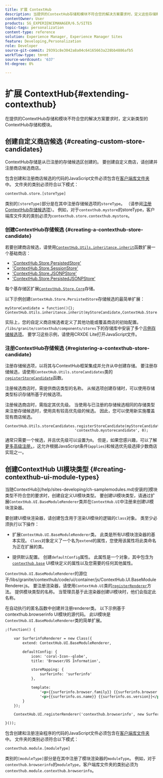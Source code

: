 ```yaml
---
title: 扩展 ContextHub
description: 当提供的ContextHub存储和模块不符合您的解决方案要求时，定义这些存储和模块的新类型
contentOwner: User
products: SG_EXPERIENCEMANAGER/6.5/SITES
topic-tags: personalization
content-type: reference
solution: Experience Manager, Experience Manager Sites
feature: Developing,Personalization
role: Developer
source-git-commit: 29391c8e3042a8a04c64165663a228bb4886afb5
workflow-type: tm+mt
source-wordcount: '637'
ht-degree: 0%

---
```


# 扩展 ContextHub{#extending-contexthub}

在提供的ContextHub存储和模块不符合您的解决方案要求时，定义新类型的ContextHub存储和模块。

## 创建自定义商店候选 {#creating-custom-store-candidates}

ContextHub存储是从已注册的存储候选区创建的。 要创建自定义商店，请创建并注册商店候选商店。

包含创建和注册商店候选的代码的JavaScript文件必须包含在[客户端库文件夹](/help/sites-developing/clientlibs.md#creating-client-library-folders)中。 文件夹的类别必须符合以下模式：

```xml
contexthub.store.[storeType]
```

类别的`[storeType]`部分是在其中注册存储候选项的`storeType`。 （请参阅[注册ContextHub存储候选项](/help/sites-developing/ch-extend.md#registering-a-contexthub-store-candidate)）。 例如，对于`contexthub.mystore`的storeType，客户端库文件夹的类别必须为`contexthub.store.contexthub.mystore`。

### 创建ContextHub存储候选 {#creating-a-contexthub-store-candidate}

若要创建商店候选，请使用[`ContextHub.Utils.inheritance.inherit`](/help/sites-developing/contexthub-api.md#inherit-child-parent)函数扩展一个基础商店：

* [&#39;ContextHub.Store.PersistedStore&#39;](/help/sites-developing/contexthub-api.md#contexthub-store-persistedstore)
* [&#39;ContextHub.Store.SessionStore&#39;](/help/sites-developing/contexthub-api.md#contexthub-store-sessionstore)
* [&#39;ContextHub.Store.JSONPStore&#39;](/help/sites-developing/contexthub-api.md#contexthub-store-jsonpstore)
* [&#39;ContextHub.Store.PersistedJSONPStore&#39;](/help/sites-developing/contexthub-api.md#contexthub-store-persistedjsonpstore)

每个基存储区扩展[`ContextHub.Store.Core`](/help/sites-developing/contexthub-api.md#contexthub-store-core)存储。

以下示例创建`ContextHub.Store.PersistedStore`存储候选的最简单扩展：

```
myStoreCandidate = function(){};
ContextHub.Utils.inheritance.inherit(myStoreCandidate,ContextHub.Store.PersistedStore);
```

实际上，您的自定义商店候选者定义了其他功能或覆盖商店的初始配置。 `/libs/granite/contexthub/components/stores`下的存储库中安装了多个[示例存储候选项](/help/sites-developing/ch-samplestores.md)。 要学习这些示例，请使用CRXDE Lite打开JavaScript文件。

### 注册ContextHub存储候选 {#registering-a-contexthub-store-candidate}

注册存储候选项，以将其与ContextHub框架集成并允许从中创建存储。 要注册存储候选，请使用`ContextHub.Utils.storeCandidates`类的[`registerStoreCandidate`](/help/sites-developing/contexthub-api.md#registerstorecandidate-store-storetype-priority-applies)函数。

注册候选商店时，需提供商店类型的名称。 从候选项创建存储时，可以使用存储类型标识存储所基于的候选项。

注册候选商店时，需指定其优先级。 当使用与已注册的存储候选相同的存储类型来注册存储候选时，使用具有较高优先级的候选。 因此，您可以使用新实施覆盖现有商店候选。

```
ContextHub.Utils.storeCandidates.registerStoreCandidate(myStoreCandidate,
                                'contexthub.mystorecandidate', 0);
```

通常只需要一个候选，并且优先级可以设置为`0`。 但是，如果您感兴趣，可以了解[更多高级注册，](/help/sites-developing/contexthub-api.md#registerstorecandidate-store-storetype-priority-applies)，这允许根据JavaScript条件(`applies`)和候选优先级选择少数商店实现之一。

## 创建ContextHub UI模块类型 {#creating-contexthub-ui-module-types}

当随ContextHub](/help/sites-developing/ch-samplemodules.md)安装的[模块类型不符合您的要求时，创建自定义UI模块类型。 要创建UI模块类型，请通过扩展`ContextHub.UI.BaseModuleRenderer`类并在`ContextHub.UI`中注册来创建UI模块渲染器。

要创建UI模块渲染器，请创建包含用于渲染UI模块的逻辑的`Class`对象。 类至少必须执行以下操作：

* 扩展`ContextHub.UI.BaseModuleRenderer`类。 此类是所有UI模块渲染器的基本实现。 `Class`对象定义了一个名为`extend`的属性，您使用该属性将此类命名为正在扩展的类。

* 提供默认配置。 创建`defaultConfig`属性。 此属性是一个对象，其中包含为[`contexthub.base`](/help/sites-developing/ch-samplemodules.md#contexthub-base-ui-module-type) UI模块定义的属性以及您需要的任何其他属性。

`ContextHub.UI.BaseModuleRenderer`的源位于/libs/granite/contexthub/code/ui/container/js/ContextHub.UI.BaseModuleRenderer.js。 要注册渲染器，请使用`ContextHub.UI`类的[`registerRenderer`](/help/sites-developing/contexthub-api.md#registerrenderer-moduletype-renderer-dontrender)方法。 提供模块类型的名称。 当管理员基于此渲染器创建UI模块时，他们会指定此名称。

在自动执行的匿名函数中创建并注册renderer类。 以下示例基于contexthub.browserinfo UI模块的源代码。 此UI模块是`ContextHub.UI.BaseModuleRenderer`类的简单扩展。

```xml
;(function() {

    var SurferinfoRenderer = new Class({
        extend: ContextHub.UI.BaseModuleRenderer,

        defaultConfig: {
            icon: 'coral-Icon--globe',
            title: 'Browser/OS Information',

            storeMapping: {
                surferinfo: 'surferinfo'
            },

            template:
                '<p>{{surferinfo.browser.family}} {{surferinfo.browser.version}}</p>' +
                '<p>{{surferinfo.os.name}} {{surferinfo.os.version}}</p>'
        }
    });

    ContextHub.UI.registerRenderer('contexthub.browserinfo', new SurferinfoRenderer());

}());
```

包含创建和注册渲染程序的代码的JavaScript文件必须包含在[客户端库文件夹](/help/sites-developing/clientlibs.md#creating-client-library-folders)中。 文件夹的类别必须符合以下模式：

```xml
contexthub.module.[moduleType]
```

类别的`[moduleType]`部分是在其中注册了模块渲染器的`moduleType`。 例如，对于`contexthub.browserinfo`的`moduleType`，客户端库文件夹的类别必须为`contexthub.module.contexthub.browserinfo`。
